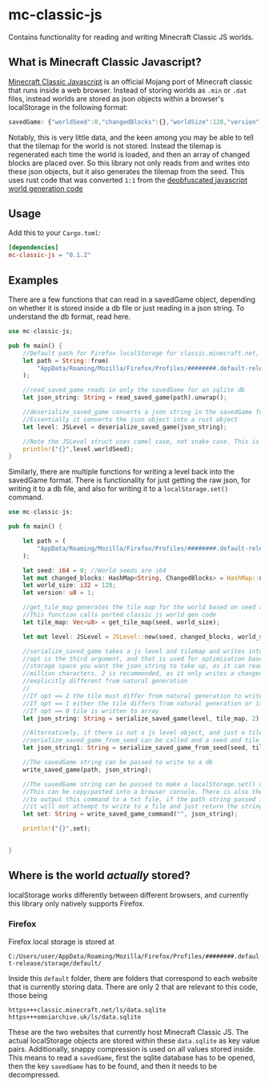 # mc-classic-js
 Contains functionality for reading and writing Minecraft Classic JS worlds. 
 
 
 ## What is Minecraft Classic Javascript?
 [Minecraft Classic Javascript](https://classic.minecraft.net/) is an official Mojang port of Minecraft classic that runs inside a web browser. Instead of storing worlds as `.min` or `.dat` files, instead worlds are stored as json objects within a browser's localStorage in the following format:
 
 ```js
savedGame: {"worldSeed":0,"changedBlocks":{},"worldSize":128,"version":1}
 ```
 
Notably, this is very little data, and the keen among you may be able to tell that the tilemap for the world is not stored. Instead the tilemap is regenerated each time the world is loaded, and then an array of changed blocks are placed over. So this library not only reads from and writes into these json objects, but it also generates the tilemap from the seed. This uses rust code that was converted `1:1` from the [deobfuscated javascript world generation code](https://github.com/TheSunCat/Minecraft-Classic-Reversed)

## Usage
 
Add this to your `Cargo.toml`:

```toml
[dependencies]
mc-classic-js = "0.1.2"
```

## Examples

There are a few functions that can read in a savedGame object, depending on whether it is stored inside a db file or just reading in a json string.
To understand the db format, read here.

```rust
use mc-classic-js;

pub fn main() {
    //Default path for Firefox localStorage for classic.minecraft.net, profile and exact path will vary based on user
    let path = String::from(
        "AppData/Roaming/Mozilla/Firefox/Profiles/########.default-release/storage/default/https+++classic.minecraft.net/ls/data.sqlite"
    );

    //read_saved_game reads in only the savedGame for an sqlite db
    let json_string: String = read_saved_game(path).unwrap();

    //deserialize_saved_game converts a json string in the savedGame form and turns it into a JSLevel struct
    //Essentially it converts the json object into a rust object
    let level: JSLevel = deserialize_saved_game(json_string);

    //Note the JSLevel struct uses camel case, not snake case. This is intentional so the fields match the original json
    println!("{}",level.worldSeed); 
}
```

Similarly, there are multiple functions for writing a level back into the savedGame format. There is functionality for just getting the raw json, for writing it to a db file, and also for writing it to a `localStorage.set()` command.

```rust
use mc-classic-js;

pub fn main() {

    let path = (
        "AppData/Roaming/Mozilla/Firefox/Profiles/########.default-release/storage/default/https+++classic.minecraft.net/ls/data.sqlite"
    );

    let seed: i64 = 0; //World seeds are i64
    let mut changed_blocks: HashMap<String, ChangedBlocks> = HashMap::new();
    let world_size: i32 = 128;
    let version: u8 = 1;

    //get_tile_map generates the tile map for the world based on seed and world size
    //This function calls ported classic js world gen code
    let tile_map: Vec<u8> = get_tile_map(seed, world_size);

    let mut level: JSLevel = JSLevel::new(seed, changed_blocks, world_size, version);

    //serialize_saved_game takes a js level and tilemap and writes into a savedGame json string.
    //opt is the third argument, and that is used for optimization based on how much
    //storage space you want the json_string to take up, as it can reach well over a 
    //million characters. 2 is recommended, as it only writes a changedBlock if it is
    //explicitly different from natural generation
    //
    //If opt == 2 the tile must differ from natural generation to write to array
    //If opt == 1 either the tile differs from natural generation or it is already considered a changed block to write to array
    //If opt == 0 tile is written to array
    let json_string: String = serialize_saved_game(level, tile_map, 2);

    //Alternatively, if there is not a js level object, and just a tilemap and a seed,
    //serialize_saved_game_from_seed can be called and a seed and tile_map can be passed
    let json_string1: String = serialize_saved_game_from_seed(seed, tile_map)

    //The savedGame string can be passed to write to a db
    write_saved_game(path, json_string);

    //The savedGame string can be passed to make a localStorage.set() command
    //This can be copy/pasted into a browser console. There is also the option
    //to output this command to a txt file, if the path string passed is empty,
    //it will not attempt to write to a file and just return the string
    let set: String = write_saved_game_command("", json_string);

    println!("{}",set);

    
}
```

## Where is the world *actually* stored?

localStorage works differently between different browsers, and currently this library only natively supports Firefox. 

### Firefox

Firefox local storage is stored at

`C:/Users/user/AppData/Roaming/Mozilla/Firefox/Profiles/########.default-release/storage/default/`

Inside this `default` folder, there are folders that correspond to each website that is currently storing data. There are only 2 that are relevant to this code, those being 

`https+++classic.minecraft.net/ls/data.sqlite`
`https+++omniarchive.uk/ls/data.sqlite`

These are the two websites that currently host Minecraft Classic JS. The actual localStorage objects are stored within these `data.sqlite` as key value pairs. Additionally, snappy compression is used on all values stored inside. This means to read a `savedGame`, first the sqlite database has to be opened, then the key `savedGame` has to be found, and then it needs to be decompressed.
